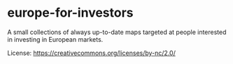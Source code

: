 # europe-for-investors
A small collections of always up-to-date maps targeted at people interested in investing in European markets.

License:
https://creativecommons.org/licenses/by-nc/2.0/
